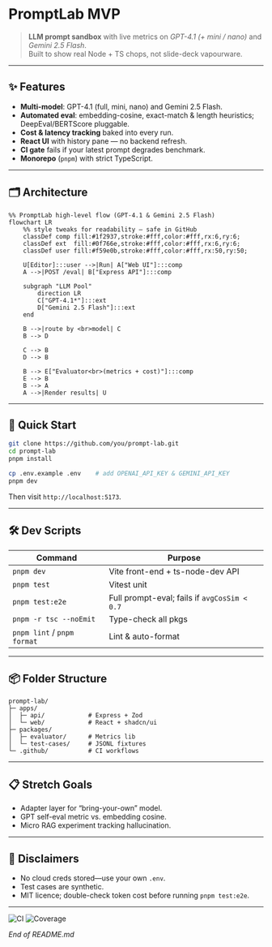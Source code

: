 # PromptLab MVP

> **LLM prompt sandbox** with live metrics on _GPT-4.1 (+ mini / nano)_ and _Gemini 2.5 Flash_.  
> Built to show real Node + TS chops, not slide-deck vapourware.

---

## ✨ Features

- **Multi-model**: GPT-4.1 (full, mini, nano) and Gemini 2.5 Flash.
- **Automated eval**: embedding-cosine, exact-match & length heuristics; DeepEval/BERTScore pluggable.
- **Cost & latency tracking** baked into every run.
- **React UI** with history pane — no backend refresh.
- **CI gate** fails if your latest prompt degrades benchmark.
- **Monorepo** (`pnpm`) with strict TypeScript.

---

## 🗂️ Architecture

```mermaid
%% PromptLab high-level flow (GPT-4.1 & Gemini 2.5 Flash)
flowchart LR
    %% style tweaks for readability – safe in GitHub
    classDef comp fill:#1f2937,stroke:#fff,color:#fff,rx:6,ry:6;
    classDef ext  fill:#0f766e,stroke:#fff,color:#fff,rx:6,ry:6;
    classDef user fill:#f59e0b,stroke:#fff,color:#fff,rx:50,ry:50;

    U[Editor]:::user -->|Run| A["Web UI"]:::comp
    A -->|POST /eval| B["Express API"]:::comp

    subgraph "LLM Pool"
        direction LR
        C["GPT-4.1*"]:::ext
        D["Gemini 2.5 Flash"]:::ext
    end

    B -->|route by <br>model| C
    B --> D

    C --> B
    D --> B

    B --> E["Evaluator<br>(metrics + cost)"]:::comp
    E --> B
    B --> A
    A -->|Render results| U

```

---

## 🚀 Quick Start

```bash
git clone https://github.com/you/prompt-lab.git
cd prompt-lab
pnpm install

cp .env.example .env    # add OPENAI_API_KEY & GEMINI_API_KEY
pnpm dev
```

Then visit `http://localhost:5173`.

---

## 🛠️ Dev Scripts

| Command                     | Purpose                                      |
| --------------------------- | -------------------------------------------- |
| `pnpm dev`                  | Vite front-end + ts-node-dev API             |
| `pnpm test`                 | Vitest unit                                  |
| `pnpm test:e2e`             | Full prompt-eval; fails if `avgCosSim < 0.7` |
| `pnpm -r tsc --noEmit`      | Type-check all pkgs                          |
| `pnpm lint` / `pnpm format` | Lint & auto-format                           |

---

## 📦 Folder Structure

```text
prompt-lab/
├─ apps/
│  ├─ api/            # Express + Zod
│  └─ web/            # React + shadcn/ui
├─ packages/
│  ├─ evaluator/      # Metrics lib
│  └─ test-cases/     # JSONL fixtures
└─ .github/           # CI workflows
```

---

## 📋 Stretch Goals

- Adapter layer for “bring-your-own” model.
- GPT self-eval metric vs. embedding cosine.
- Micro RAG experiment tracking hallucination.

---

## 🛑 Disclaimers

- No cloud creds stored—use your own `.env`.
- Test cases are synthetic.
- MIT licence; double-check token cost before running `pnpm test:e2e`.

---

![CI](https://img.shields.io/badge/CI-pending-lightgrey) ![Coverage](https://img.shields.io/badge/coverage-0%25-red)

_End of README.md_
